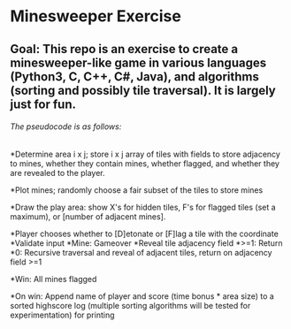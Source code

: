# Minesweeper Exercise

## Goal: This repo is an exercise to create a minesweeper-like game in various languages (Python3, C, C++, C#, Java), and algorithms (sorting and possibly tile traversal). It is largely just for fun.

###### The pseudocode is as follows:
*Determine area i x j; store i x j array of tiles with fields to store adjacency to mines, whether they contain mines, whether flagged, and whether they are revealed to the player.

*Plot mines; randomly choose a fair subset of the tiles to store mines

*Draw the play area: show X's for hidden tiles, F's for flagged tiles (set a maximum), or [number of adjacent mines].

*Player chooses whether to [D]etonate or [F]lag a tile with the coordinate <k><l>
	*Validate input
	*Mine: Gameover
	*Reveal tile adjacency field
		*>=1: Return
		*0: Recursive traversal and reveal of adjacent tiles, return on adjacency field >=1

*Win: All mines flagged

*On win: Append name of player and score (time bonus * area size) to a sorted highscore log (multiple sorting algorithms will be tested for experimentation) for printing
